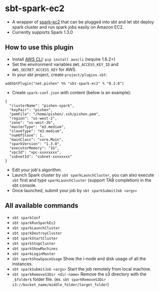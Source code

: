 # sbt-spark-ec2
* A wrapper of [spark-ec2](http://spark.apache.org/docs/latest/ec2-scripts.html) that can be plugged into sbt and let sbt deploy spark cluster and run spark jobs easily on Amazon EC2.
* Currently supports Spark 1.3.0

## How to use this plugin
* Install [AWS CLI](http://aws.amazon.com/cli/): `pip install awscli` (require 1.6.2+)
* Set the environment variables `AWS_ACCESS_KEY_ID` and `AWS_SECRET_ACCESS_KEY` for AWS.
* In your sbt project, create `project/plugins.sbt`:

```
addSbtPlugin("net.pishen" %% "sbt-spark-ec2" % "0.3.0")
```

* Create `spark-conf.json` with content (below is an example):

```
{
  "clusterName": "pishen-spark",
  "keyPair": "pishen",
  "pemFile": "/home/pishen/.ssh/pishen.pem",
  "region": "us-west-2",
  "zone": "us-west-2b",
  "masterType": "m3.medium",
  "slaveType": "m3.medium",
  "numOfSlave": 1,
  "mainClass": "core.Main",
  "sparkVersion": "1.3.0",
  "executorMemory": "1G",
  "vpcId": "vpc-xxxxxxxx",
  "subnetId": "subnet-xxxxxxxx"
}
```

* Edit your job's algorithm.
* Launch Spark cluster by `sbt sparkLaunchCluster`, you can also execute `sbt` first and type `sparkLaunchCluster` (support TAB completion) in the sbt console.
* Once launched, submit your job by `sbt sparkSubmitJob <args>`

## All available commands
* `sbt sparkConf`
* `sbt sparkRunSparkEc2`
* `sbt sparkLaunchCluster`
* `sbt sparkDestroyCluster`
* `sbt sparkStartCluster`
* `sbt sparkStopCluster`
* `sbt sparkShowMachines`
* `sbt sparkLoginMaster`
* `sbt sparkShowSpaceUsage` Show the i-node and disk usage of all the instances.
* `sbt sparkSubmitJob <args>` Start the job remotely from local machine.
* `sbt sparkRemoveS3Dir <dir-name>` Remove the s3 directory with the `_$folder$` folder file. (ex. `sbt sparkRemoveS3Dir s3://bucket_name/middle_folder/target_folder`)
